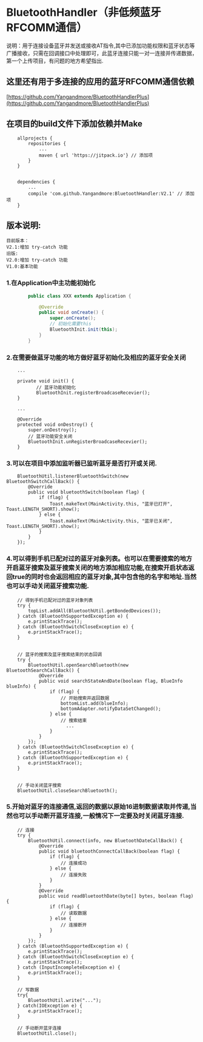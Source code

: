 BluetoothHandler（非低频蓝牙RFCOMM通信）
===================================
说明：用于连接设备蓝牙并发送或接收AT指令,其中已添加功能权限和蓝牙状态等广播接收，只需在回调接口中处理即可，此蓝牙连接只能一对一连接并传递数据，第一个上传项目，有问题的地方希望指出.


这里还有用于多连接的应用的蓝牙RFCOMM通信依赖 
-----------------------------------
[https://github.com/Yangandmore/BluetoothHandlerPlus](https://github.com/Yangandmore/BluetoothHandlerPlus)



在项目的build文件下添加依赖并Make
-----------------------------------
        allprojects {
            repositories {
                ...
                maven { url 'https://jitpack.io'} // 添加项
            }
        }


        dependencies {
            ...
            compile 'com.github.Yangandmore:BluetoothHandler:V2.1' // 添加项
        }


版本说明:
-----------------------------------
    目前版本：
    V2.1:增加 try-catch 功能
    旧版:
    V2.0:增加 try-catch 功能
    V1.0:基本功能



### 1.在Application中主功能初始化
```Java
        public class XXX extends Application {

            @Override
            public void onCreate() {
                super.onCreate();
                // 初始化需要this
                BluetoothInit.init(this);
            }
        }
```

### 2.在需要做蓝牙功能的地方做好蓝牙初始化及相应的蓝牙安全关闭

        ...

        private void init() {
               // 蓝牙功能初始化
               BluetoothInit.registerBroadcaseRecevier();
        }

        ...

        @Override
        protected void onDestroy() {
            super.onDestroy();
            // 蓝牙功能安全关闭
            BluetoothInit.unRegisterBroadcaseRecevier();
        }

### 3.可以在项目中添加监听器已监听蓝牙是否打开或关闭.
        BluetoothUtil.listenerBluetoothSwitch(new BluetoothSwitchCallBack() {
            @Override
            public void bluetoothSwitch(boolean flag) {
                if (flag) {
                    Toast.makeText(MainActivity.this, "蓝牙已打开", Toast.LENGTH_SHORT).show();
                } else {
                    Toast.makeText(MainActivity.this, "蓝牙已关闭", Toast.LENGTH_SHORT).show();
                }
            }
        });


### 4.可以得到手机已配对过的蓝牙对象列表。也可以在需要搜索的地方开启蓝牙搜索及蓝牙搜索关闭的地方添加相应功能,在搜索开启状态返回true的同时也会返回相应的蓝牙对象,其中包含他的名字和地址.当然也可以手动关闭蓝牙搜索功能.

        // 得到手机已配对过的蓝牙对象列表
        try {
            topList.addAll(BluetoothUtil.getBondedDevices());
        } catch (BluetoothSupportedException e) {
            e.printStackTrace();
        } catch (BluetoothSwitchCloseException e) {
            e.printStackTrace();
        }


        // 蓝牙的搜索及蓝牙搜索结束的状态回调
        try {
            BluetoothUtil.openSearchBluetooth(new BluetoothSearchCallBack() {
                @Override
                public void searchStateAndDate(boolean flag, BlueInfo blueInfo) {
                    if (flag) {
                        // 开始搜索并返回数据
                        bottomList.add(blueInfo);
                        bottomAdapter.notifyDataSetChanged();
                    } else {
                        // 搜索结束
                          ...
                    }
                }
            });
        } catch (BluetoothSwitchCloseException e) {
            e.printStackTrace();
        } catch (BluetoothSupportedException e) {
            e.printStackTrace();
        }


        // 手动关闭蓝牙搜索
        BluetoothUtil.closeSearchBluetooth();

### 5.开始对蓝牙的连接通信,返回的数据以原始16进制数据读取并传递,当然也可以手动断开蓝牙连接,一般情况下一定要及时关闭蓝牙连接.

        // 连接
        try {
            BluetoothUtil.connect(info, new BluetoothDateCallBack() {
                @Override
                public void bluetoothConnectCallBack(boolean flag) {
                    if (flag) {
                        // 连接成功
                    } else {
                        // 连接失败
                    }
                }
                @Override
                public void readBluetoothDate(byte[] bytes, boolean flag) {
                    if (flag) {
                        // 读取数据
                    } else {
                        // 连接断开
                    }
                }
            });
        } catch (BluetoothSupportedException e) {
            e.printStackTrace();
        } catch (BluetoothSwitchCloseException e) {
            e.printStackTrace();
        } catch (InputIncompleteException e) {
            e.printStackTrace();
        }

        // 写数据
        try{
            BluetoothUtil.write("...");
        } catch(IOException e) {
            e.printStackTrace();
        }

        // 手动断开蓝牙连接
        BluetoothUtil.close();

